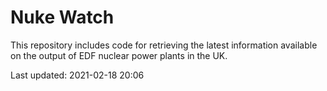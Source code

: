 # Nuke Watch

This repository includes code for retrieving the latest information available on the output of EDF nuclear power plants in the UK.

Last updated: 2021-02-18 20:06
